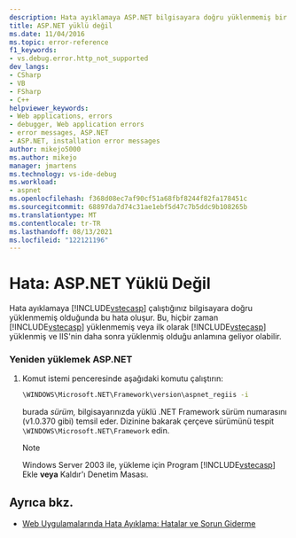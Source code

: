 ```yaml
---
description: Hata ayıklamaya ASP.NET bilgisayara doğru yüklenmemiş bir hata oluştuğunda bu hata oluşur.
title: ASP.NET yüklü değil
ms.date: 11/04/2016
ms.topic: error-reference
f1_keywords:
- vs.debug.error.http_not_supported
dev_langs:
- CSharp
- VB
- FSharp
- C++
helpviewer_keywords:
- Web applications, errors
- debugger, Web application errors
- error messages, ASP.NET
- ASP.NET, installation error messages
author: mikejo5000
ms.author: mikejo
manager: jmartens
ms.technology: vs-ide-debug
ms.workload:
- aspnet
ms.openlocfilehash: f368d08ec7af90cf51a68fbf8244f82fa178451c
ms.sourcegitcommit: 68897da7d74c31ae1ebf5d47c7b5ddc9b108265b
ms.translationtype: MT
ms.contentlocale: tr-TR
ms.lasthandoff: 08/13/2021
ms.locfileid: "122121196"
---
```

# <a name="error-aspnet-not-installed"></a>Hata: ASP.NET Yüklü Değil
Hata ayıklamaya [!INCLUDE[vstecasp](../code-quality/includes/vstecasp_md.md)] çalıştığınız bilgisayara doğru yüklenmemiş olduğunda bu hata oluşur. Bu, hiçbir zaman [!INCLUDE[vstecasp](../code-quality/includes/vstecasp_md.md)] yüklenmemiş veya ilk olarak [!INCLUDE[vstecasp](../code-quality/includes/vstecasp_md.md)] yüklenmiş ve IIS'nin daha sonra yüklenmiş olduğu anlamına geliyor olabilir.

### <a name="to-reinstall-aspnet"></a>Yeniden yüklemek ASP.NET

1. Komut istemi penceresinde aşağıdaki komutu çalıştırın:

   ```cmd
   \WINDOWS\Microsoft.NET\Framework\version\aspnet_regiis -i
   ```

    burada *sürüm,* bilgisayarınızda yüklü .NET Framework sürüm numarasını (v1.0.370 gibi) temsil eder. Dizinine bakarak çerçeve sürümünü tespit `\WINDOWS\Microsoft.NET\Framework` edin.

   > [!NOTE]
   > Windows Server 2003 ile, yükleme için Program [!INCLUDE[vstecasp](../code-quality/includes/vstecasp_md.md)] Ekle **veya** Kaldır'ı Denetim Masası.

## <a name="see-also"></a>Ayrıca bkz.
- [Web Uygulamalarında Hata Ayıklama: Hatalar ve Sorun Giderme](../debugger/debugging-web-applications-errors-and-troubleshooting.md)
